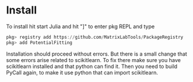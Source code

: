 # Install

To install hit start Julia and hit "]" to enter pkg REPL and type

```julia
pkg> registry add https://github.com/MatrixLabTools/PackageRegistry
pkg> add PotentialFitting
```

Installation should proceed without errors. But there is a small change that
some errors arise related to scikitlearn. To fix there make sure you have
scikitlearn installed and that python can find it. Then you need to build
PyCall again, to make it use python that can import scikitlearn.
